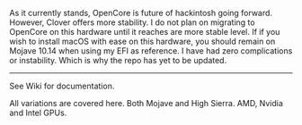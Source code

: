 As it currently stands, OpenCore is future of hackintosh going forward. However, Clover offers more stability. I do not plan on migrating to OpenCore on this hardware until it reaches are more stable level. If if you wish to install macOS with ease on this hardware, you should remain on Mojave 10.14 when using my EFI as reference. I have had zero complications or instability. Which is why the repo has yet to be updated.

---

See Wiki for documentation.

All variations are covered here. Both Mojave and High Sierra. AMD, Nvidia and Intel GPUs.
